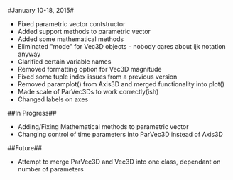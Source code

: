 #January 10-18, 2015#
+ Fixed parametric vector contstructor
+ Added support methods to parametric vector
+ Added some mathematical methods
+ Eliminated "mode" for Vec3D objects - nobody cares about ijk notation anyway
+ Clarified certain variable names
+ Removed formatting option for Vec3D magnitude
+ Fixed some tuple index issues from a previous version
+ Removed paramplot() from Axis3D and merged functionality into plot()
+ Made scale of ParVec3Ds to work correctly(ish)
+ Changed labels on axes

##In Progress##
+ Adding/Fixing Mathematical methods to parametric vector
+ Changing control of time parameters into ParVec3D instead of Axis3D

##Future##
+ Attempt to merge ParVec3D and Vec3D into one class, dependant on number of parameters
